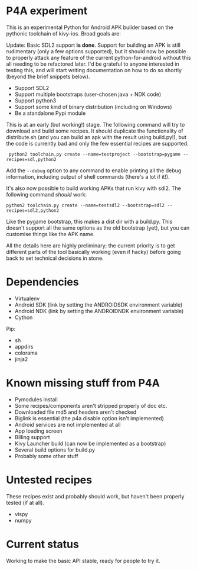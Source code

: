 # P4A experiment

This is an experimental Python for Android APK builder based on the
pythonic toolchain of kivy-ios. Broad goals are:

Update: Basic SDL2 support **is done**. Support for building an APK is
still rudimentary (only a few options supported), but it should now be
possible to properly attack any feature of the current
python-for-android without this all needing to be refactored
later. I'd be grateful to anyone interested in testing this, and will
start writing documentation on how to do so shortly (beyond the brief
snippets below).

- Support SDL2
- Support multiple bootstraps (user-chosen java + NDK code)
- Support python3
- Support some kind of binary distribution
  (including on Windows)
- Be a standalone Pypi module

This is at an early (but working!) stage. The following command will try to
download and build some recipes. It should duplicate the functionality
of distribute.sh (and you can build an apk with the result using
build.py!), but the code is currently bad and only the few essential
recipes are supported.

     python2 toolchain.py create --name=testproject --bootstrap=pygame --recipes=sdl,python2

Add the `--debug` option to any command to enable printing all the
debug information, including output of shell commands (there's a lot if it!).

It's also now possible to build working APKs that run kivy with
sdl2. The following command *should* work:

    python2 toolchain.py create --name=testsdl2 --bootstrap=sdl2 --recipes=sdl2,python2

Like the pygame bootstrap, this makes a dist dir with a build.py. This
doesn't support all the same options as the old bootstrap (yet), but
you can customise things like the APK name.

All the details here are highly preliminary; the current priority is
to get different parts of the tool basically working (even if hacky)
before going back to set technical decisions in stone.

# Dependencies

- Virtualenv
- Android SDK (link by setting the ANDROIDSDK environment variable)
- Android NDK (link by setting the ANDROIDNDK environment variable)
- Cython

Pip:
- sh
- appdirs
- colorama
- jinja2


# Known missing stuff from P4A

- Pymodules install
- Some recipes/components aren't stripped properly of doc etc.
- Downloaded file md5 and headers aren't checked
- Biglink is essential (the p4a disable option isn't implemented)
- Android services are not implemented at all
- App loading screen
- Billing support
- Kivy Launcher build (can now be implemented as a bootstrap)
- Several build options for build.py
- Probably some other stuff

# Untested recipes

These recipes exist and probably should work, but haven't been
properly tested (if at all).

- vispy
- numpy


# Current status

Working to make the basic API stable, ready for people to try it.
